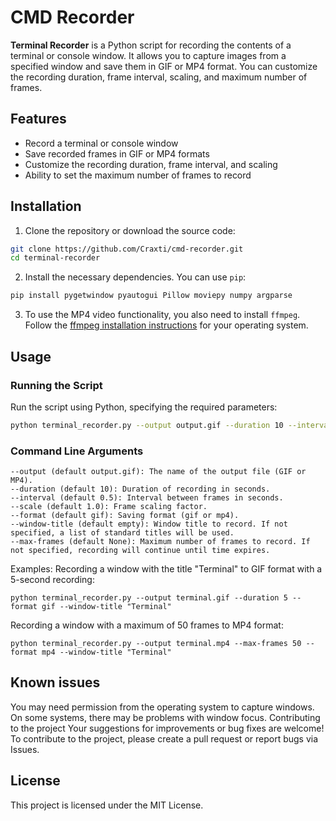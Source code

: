 # CMD Recorder

**Terminal Recorder** is a Python script for recording the contents of a terminal or console window. It allows you to capture images from a specified window and save them in GIF or MP4 format. You can customize the recording duration, frame interval, scaling, and maximum number of frames.

## Features

- Record a terminal or console window
- Save recorded frames in GIF or MP4 formats
- Customize the recording duration, frame interval, and scaling
- Ability to set the maximum number of frames to record

## Installation

1. Clone the repository or download the source code:

```bash
git clone https://github.com/Craxti/cmd-recorder.git
cd terminal-recorder
```

2. Install the necessary dependencies. You can use `pip`:

```bash
pip install pygetwindow pyautogui Pillow moviepy numpy argparse
```

3. To use the MP4 video functionality, you also need to install `ffmpeg`. Follow the [ffmpeg installation instructions](https://ffmpeg.org/download.html) for your operating system.

## Usage

### Running the Script

Run the script using Python, specifying the required parameters:

```bash
python terminal_recorder.py --output output.gif --duration 10 --interval 0.5 --scale 1.0 --format gif --window-title "Terminal" --max-frames 100
```

### Command Line Arguments
```
--output (default output.gif): The name of the output file (GIF or MP4).
--duration (default 10): Duration of recording in seconds.
--interval (default 0.5): Interval between frames in seconds.
--scale (default 1.0): Frame scaling factor.
--format (default gif): Saving format (gif or mp4).
--window-title (default empty): Window title to record. If not specified, a list of standard titles will be used.
--max-frames (default None): Maximum number of frames to record. If not specified, recording will continue until time expires.
```

Examples:
Recording a window with the title "Terminal" to GIF format with a 5-second recording:

```python terminal_recorder.py --output terminal.gif --duration 5 --format gif --window-title "Terminal"```

Recording a window with a maximum of 50 frames to MP4 format:

```python terminal_recorder.py --output terminal.mp4 --max-frames 50 --format mp4 --window-title "Terminal"```
## Known issues
You may need permission from the operating system to capture windows.
On some systems, there may be problems with window focus.
Contributing to the project
Your suggestions for improvements or bug fixes are welcome! To contribute to the project, please create a pull request or report bugs via Issues.

## License
This project is licensed under the MIT License.
